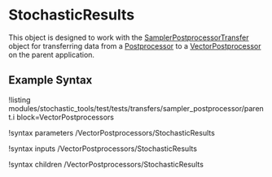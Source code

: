 # StochasticResults

This object is designed to work with the [SamplerPostprocessorTransfer](/SamplerPostprocessorTransfer.md) object for
transferring data from a [Postprocessor](framework:/Postprocessors/index.md) to a
[VectorPostprocessor](framework:/VectorPostprocessors/index.md) on the parent application.

## Example Syntax

!listing modules/stochastic_tools/test/tests/transfers/sampler_postprocessor/parent.i block=VectorPostprocessors

!syntax parameters /VectorPostprocessors/StochasticResults

!syntax inputs /VectorPostprocessors/StochasticResults

!syntax children /VectorPostprocessors/StochasticResults
